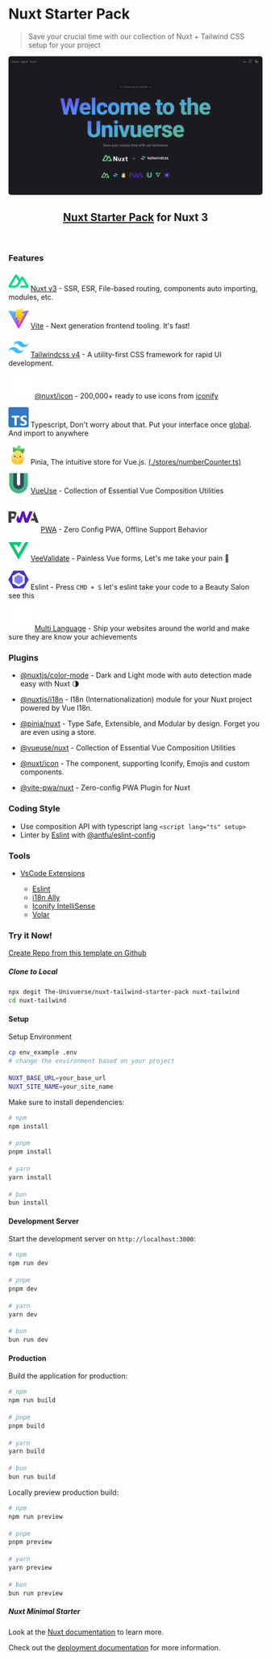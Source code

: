 # Nuxt Starter Pack

> Save your crucial time with our collection of Nuxt + Tailwind CSS setup for your project

<p align="center">
<img src="assets/image/univuerse.png" width="600" style="border-radius: 5px"  />
</p>

<h2 align="center">
<a href="https://github.com/The-Univuerse/nuxt-tailwind-starter-pack">Nuxt Starter Pack</a> for Nuxt 3
</h2>
<br>

### Features

![Nuxt](/assets/image/docAsset/nuxt.svg) [Nuxt v3](https://nuxt.com/) - SSR, ESR, File-based routing, components auto importing, modules, etc.

![Vite](/assets/image/docAsset/vite.svg) [Vite](https://vite.dev/) - Next generation frontend tooling. It's fast!

![Tailwind CSS v4](/assets/image/docAsset/tailwind.svg) [Tailwindcss v4](https://tailwindcss.com/) - A utility-first CSS framework for rapid UI development.

![@nuxt/icon](/assets/image/docAsset/nuxtIcon.svg) [@nuxt/icon](https://github.com/nuxt/icon) - 200,000+ ready to use icons from [iconify](https://icon-sets.iconify.design/)

![typescript](/assets/image/docAsset/typescript.svg) Typescript, Don't worry about that. Put your interface once [global](https://github.com/The-Univuerse/nuxt-tailwind-starter-pack/blob/main/index.d.ts#L2). And import to anywhere

![pinia](/assets/image/docAsset/pinia.svg) Pinia, The intuitive store for Vue.js. [(./stores/numberCounter.ts)](https://github.com/The-Univuerse/nuxt-tailwind-starter-pack/blob/main/stores/numberCounter.ts)

![VueUse](/assets/image/docAsset/vueuse.svg) [VueUse](https://vueuse.org/) - Collection of Essential Vue Composition Utilities

![pwa](/assets/image/docAsset/pwa.svg) [PWA](https://vite-pwa-org.netlify.app/) - Zero Config PWA, Offline Support Behavior

![veevalidate](/assets/image/docAsset/veevalidate.svg) [VeeValidate](https://vee-validate.logaretm.com/v4/) - Painless Vue forms, Let's me take your pain 💪

![eslint](/assets/image/docAsset/eslint.svg) Eslint - Press <code>CMD + S</code> let's eslint take your code to a Beauty Salon see this

![multilanguage](/assets/image/docAsset/multilanguage.svg) [Multi Language](https://github.com/The-Univuerse/nuxt-tailwind-starter-pack/tree/main/i18n/locales) - Ship your websites around the world and make sure they are know your achievements

### Plugins

- [@nuxtjs/color-mode](https://color-mode.nuxtjs.org/) - Dark and Light mode with auto detection made easy with Nuxt 🌗

- [@nuxtjs/i18n](https://i18n.nuxtjs.org/) - I18n (Internationalization) module for your Nuxt project powered by Vue I18n.

- [@pinia/nuxt](https://pinia.vuejs.org/ssr/nuxt.html) - Type Safe, Extensible, and Modular by design. Forget you are even using a store.

- [@vueuse/nuxt](https://vueuse.org/guide/#nuxt) - Collection of Essential Vue Composition Utilities

- [@nuxt/icon](https://github.com/nuxt/icon) - The <Icon> component, supporting Iconify, Emojis and custom components.

- [@vite-pwa/nuxt](https://github.com/vite-pwa/nuxt) - Zero-config PWA Plugin for Nuxt

### Coding Style

- Use composition API with typescript lang `<script lang="ts" setup>`
- Linter by [Eslint](https://eslint.org/) with [@antfu/eslint-config](https://github.com/antfu/eslint-config)

### Tools

- [VsCode Extensions](https://github.com/The-Univuerse/nuxt-tailwind-starter-pack/blob/main/.vscode/extensions.json)

  - [Eslint](https://marketplace.visualstudio.com/items?itemName=dbaeumer.vscode-eslint)
  - [i18n Ally](https://marketplace.visualstudio.com/items?itemName=lokalise.i18n-ally)
  - [Iconify IntelliSense](https://marketplace.visualstudio.com/items?itemName=antfu.iconify)
  - [Volar](https://marketplace.visualstudio.com/items?itemName=Vue.volar)

### Try it Now!

[Create Repo from this template on Github](https://github.com/The-Univuerse/nuxt-tailwind-starter-pack/generate)

##### Clone to Local

```bash
npx degit The-Univuerse/nuxt-tailwind-starter-pack nuxt-tailwind
cd nuxt-tailwind
```

#### Setup

Setup Environment

```bash
cp env_example .env
# change the environment based on your project

NUXT_BASE_URL=your_base_url
NUXT_SITE_NAME=your_site_name
```

Make sure to install dependencies:

```bash
# npm
npm install

# pnpm
pnpm install

# yarn
yarn install

# bun
bun install
```

#### Development Server

Start the development server on `http://localhost:3000`:

```bash
# npm
npm run dev

# pnpm
pnpm dev

# yarn
yarn dev

# bun
bun run dev
```

#### Production

Build the application for production:

```bash
# npm
npm run build

# pnpm
pnpm build

# yarn
yarn build

# bun
bun run build
```

Locally preview production build:

```bash
# npm
npm run preview

# pnpm
pnpm preview

# yarn
yarn preview

# bun
bun run preview
```

##### Nuxt Minimal Starter

Look at the [Nuxt documentation](https://nuxt.com/docs/getting-started/introduction) to learn more.

Check out the [deployment documentation](https://nuxt.com/docs/getting-started/deployment) for more information.
